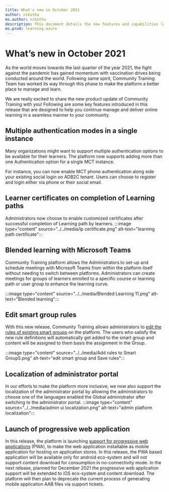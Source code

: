 ```yaml
---
title: What's new in October 2021
author: nikotha
ms.author: nikotha
description: This document details the new features and capabilities launched on the Community Training platform in October 2021. 
ms.prod: learning-azure
---
```


# What’s new in October 2021

As the world moves towards the last quarter of the year 2021, the fight against the pandemic has gained momentum with vaccination drives being conducted around the world. Following same spirit, Community Training Team has worked its way through this phase to make the platform a better place to manage and learn.

We are really excited to share the new product update of Community Training with you! Following are some key features introduced in this release that are designed to help you continue manage and deliver online learning in a seamless manner to your community.

## Multiple authentication modes in a single instance

Many organizations might want to support multiple authentication options to be available for their learners. The platform now supports adding more than one Authentication option for a single MCT instance.

For instance, you can now enable MCT phone authentication along side your existing social login on ADB2C tenant. Users can choose to register and login either via phone or their social email.

## Learner certificates on completion of Learning paths

Administrators now choose to enable customized certificates after successful completion of Learning path by learners.
:::image type="content" source="../../media/lp certificate.png" alt-text="learning path certificate":::

## Blended learning with Microsoft Teams

Community Training platform allows the Administrators to set-up and schedule meetings with Microsoft Teams from within the platform itself without needing to switch between platforms. Administrators can create meetings for groups of learners enrolled to a specific course or learning path or user group to enhance the learning curve.

:::image type="content" source="../../media/Blended Learning 11.png" alt-text="Blended learning":::

## Edit smart group rules

With this new release, Community Training allows administrators to [edit the rules of existing smart groups](../../user-management/organize-users/setup-automatic-user-enrollment-for-a-group-1.md#case-2-group-already-has-rules-applied-edit-smart-group-rules) on the platform. The users who satisfy the new rule definitions will automatically get added to the smart group and content will be assigned to them basis the assignment in the Group.

:::image type="content" source="../../media/Add rules to Smart Group5.png" alt-text="edit smart group and Save rules":::

## Localization of administrator portal

In our efforts to make the platform more inclusive, we now also support the localization of the administrator portal by allowing the administrators to choose one of the languages enabled the Global administrator after switching to the administrator portal.
:::image type="content" source="../../media/admin ui localization.png" alt-text="admin platform localization":::

## Launch of progressive web application

In this release, the platform is launching [support for progressive web applications](../../infrastructure-management/install-your-platform-instance/create-publish-mobile-app.md#option-1-creating-a-progressive-web-application-pwa-for-android) (PWA), to make the web application installable as mobile application for hosting on application stores. In this release, the PWA based application will be available only for android eco-system and will not support content download for consumption in no-connectivity mode. In the next release, planned for December 2021 the progressive web application support will be extended to iOS eco-system and content download. The platform will then plan to deprecate the current process of generating mobile application AAB files via support tickets.
